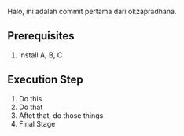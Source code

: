 Halo, ini adalah commit pertama dari okzapradhana.

## Prerequisites
1. Install A, B, C

## Execution Step
1. Do this
2. Do that
3. Aftet that, do those things
4. Final Stage